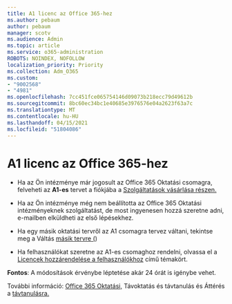 ```yaml
---
title: A1 licenc az Office 365-hez
ms.author: pebaum
author: pebaum
manager: scotv
ms.audience: Admin
ms.topic: article
ms.service: o365-administration
ROBOTS: NOINDEX, NOFOLLOW
localization_priority: Priority
ms.collection: Adm_O365
ms.custom:
- "9002568"
- "4981"
ms.openlocfilehash: 7cc451fce065754146d09073b218ecc79d49612b
ms.sourcegitcommit: 8bc60ec34bc1e40685e3976576e04a2623f63a7c
ms.translationtype: MT
ms.contentlocale: hu-HU
ms.lasthandoff: 04/15/2021
ms.locfileid: "51804086"
---
```

# <a name="a1-license-for-office-365"></a>A1 licenc az Office 365-hez

- Ha az Ön intézménye már jogosult az Office 365 Oktatási csomagra, felveheti az **A1-es** tervet a fiókjába a [Szolgáltatások vásárlása részen.](https://docs.microsoft.com/microsoft-365/commerce/buy-another-subscription#buy-another-subscription)

- Ha az Ön intézménye még nem beállította az Office 365 Oktatási intézményeknek [](https://www.microsoft.com/education/products/office) szolgáltatást, de most ingyenesen hozzá szeretne adni, e-mailben elküldheti az első lépésekhez.

- Ha egy másik  oktatási tervről az A1 csomagra tervez váltani, tekintse meg a Váltás [másik tervre (](https://docs.microsoft.com/microsoft-365/commerce/subscriptions/switch-plans-manually))

- Ha felhasználókat szeretne az A1-es csomaghoz rendelni, olvassa el a [Licencek hozzárendelése a felhasználókhoz](https://docs.microsoft.com/microsoft-365/admin/manage/assign-licenses-to-users) című témakört.

**Fontos**: A módosítások érvénybe léptetése akár 24 órát is igénybe vehet.

További információ: [Office 365 Oktatási,](https://support.office.com/article/remote-teaching-and-learning-in-office-365-education-f651ccae-7b65-478b-8366-51bb884025c4) Távoktatás és távtanulás és Áttérés a [távtanulásra.](https://www.microsoft.com/education/remote-learning)

